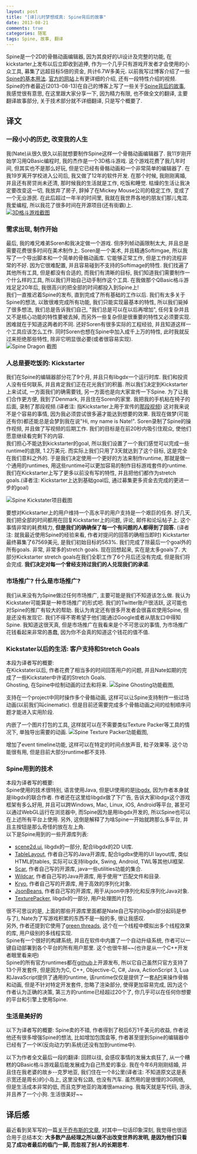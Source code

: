 ```yaml
---
layout: post
title: "[译]儿时梦想成真: Spine背后的故事"
date: 2013-08-21
comments: true
categories: 随笔
tags: Spine, 故事, 翻译
---
```


Spine是一个2D的骨骼动画编辑器, 因为其良好的UI设计及完整的功能, 在kickstarter上发布以后立即收到追捧, 作为一个几乎只有游戏开发者才会使用的小众工具, 募集了远超目标5倍的资金, 共计6.7W多美元.  以前我写过博客介绍了一些[Spine的基本用法](http://www.jtianling.com/articles/2220.html).  [官方的网站](http://esotericsoftware.com/)上有更详细的介绍, 还有一段特性介绍的视频.  
Spine的作者最近(2013-08-13)在自己的博客上写了一些关于[Spine背后的故事](http://esotericsoftware.com/spine/building-spine/), 我感觉很有意思, 在这里跟大家分享一下, 因为精力有限, 也不做全文的翻译, 主要翻译故事部分, 关于技术部分就不详细翻译, 只是写个概要了.    
<!--more-->
## 译文
### 一段小小的历史, 改变我的人生
我(Nate)从很久很久以前就想要制作Spine这样一个骨骼动画编辑器了.  我11岁刚开始学习用QBasic编程时, 我的杰作是一个3D格斗游戏.  这个游戏花费了我几年时间, 但其实也不是那么好玩, 但是它已经有骨骼动画和一个非常简单的编辑器了.  在我19岁离开学校进入公司后, 我又做了12年的软件开发.  在那个时候, 我刚刚离婚, 并且还有房贷尚未还清, 那时候我的生活就是工作, 吃饭和睡觉. 枯燥的生活让我决定要改变这一切, 我放弃了房子, 辞掉了在Mickey Mouse公司的稳定工作, 变成了一个无业游民.  在此后超过一年半的时间里, 我就在我世界各地的朋友们那儿鬼混. 我爱编程, 所以我花了很多时间在开源项目(还有街霸)上.  
[![3D格斗游戏截图](http://oss.aliyuncs.com/jtianling-blog/2247/qbasic.png)](http://www.youtube.com/watch?v=d7wntjD8YR8)

### 需求出现, 制作开始
最后, 我的难兄难弟Soren和我决定做一个游戏.  但序列帧动画限制太大, 并且总是需要花费很多时间在美术制作上. Soren是一个美术, 并且精通Softimgae, 所以我写了一个导出脚本和一个简单的骨骼动画库. 它能够正常工作, 但是工作的流程非常的不好.  因为它很难配置, 并且容易碰到不支持的Softimage的特性.  我们找遍了其他所有工具, 但是都没有合适的, 而我们有清晰的目标, 我们知道我们需要制作一个什么样的工具, 所以我们开始自己动手制作这个工具.  在我做那个QBasic格斗游戏足足20年后, 我很高兴的把全部的时间都投入到Spine上!  
我们一直推迟着Spine的发布, 直到完成了所有基础的工作以后.  我们有太多关于Spine的想法, 以致很难完成所有功能, 我们只能实现最基本的特性, 所以我们毙掉了很多想法, 我们总是告诉我们自己, "我们总是可以在以后再增加", 任何复杂并且又不是核心功能的特性要被去掉, 而另外一些复杂但是很重要的特性又必须要实现.  困难就在于知道这两者的不同.  还好Soren有很多实际的工程经验, 并且知道这样一个工具应该怎么工作.  同时Soren也想在Spine中加入成千上万的特性, 此时我就反过来拒绝那些特性, 除非它明显很必要(或者很容易实现).  
![Spine Dragon 截图](http://oss.aliyuncs.com/jtianling-blog/2247/screen.png)

### 人总是要吃饭的: Kickstarter
我们在Spine的编辑器部分花了9个月, 并且只有libgdx一个运行时库. 我们和投资人没有任何联系, 并且肯定我们正在花光我们的积蓄.  所以我们决定到Kickstarter上来试试, 一方面我们的确需要钱, 另一方面也是向大家宣传一下Spine.  为了让我们合作更方便, 我到了Denmark, 并且住在Soren的家里.  我把我的手机粘在椅子的后面, 录制了那段视频.(译者注: 指Kickstarter上用于宣传的[那段视频](http://www.kickstarter.com/projects/esotericsoftware/spine)) 这对我来说不是个容易的事情, 因为我必须尝试很多遍才能达到想要的效果.  我现在做梦(可能还有你)都还能总是会梦到我在说"Hi, my name is Nate!".  Soren录制了Spine的操作视频, 并且做了写视频的后期工作.  我们的目标是在前20秒内吸引住观众, 使他们愿意继续看完剩下的内容.  
我们担心不能达到kickstarter的goal, 所以我们设置了一个我们感觉可以完成一些runtime的底限, 1.2万美元.  而实际上我们只用了3天就达到了这个目标, 这是完全在我们意料之外的.  于是我们决定使用一个更好的方法来制作runtime, 那就是做一个通用的runtimes, 用这些runtime可以更加容易的制作目标游戏套件的runtime.  我们在Kickstarter上写了更多以前没有写的特性, 并且把他们都作为stretch goals.(译者注: Kickstarter上达到基础goal后, 通过募集更多资金去完成的更进一步的goal)  
  
![Spine Kickstater项目截图](http://oss.aliyuncs.com/jtianling-blog/2247/minichart.png)
  
要想对Kickstarter上的用户维持一个高水平的用户支持是一个艰巨的任务.  好几天, 我们把全部的时间都用在回复Kickstarter上的问题, 评论, 邮件和论坛帖子上.  这个事情非常的耗费精力, **但是我们的确确保了每一个有问题的人都得到了回答.**  (译者注: 就我最近使用Spine的经验来看, 作者对提问的回答的确相当即时)
Kickstarter最终募集了67569美元, 是我们初始目标的563%.  我们完成了除最后一个goal外的所有goals.  非常, 非常多的stretch goals.  现在回想起来, 实在是太多goals了.  大部分Kickstarter stretch goals在我们全职工作了6个月后还没有完成, 但是我们将会完成.  **我们决定对每一个曾经支持过我们的人兑现我们的承诺**.  

### 市场推广? 什么是市场推广?
我们从来没有为Spine做过任何市场推广, 主要可能是我们不知道该怎么做.  我认为Kickstater可能算是一种市场推广的形式吧.  我们的Twitter账户很活跃, 这可能也对Spine的推广有较大的帮助.  我认为肯定还有很多开发者会很喜欢使用Spine, 但是还没有发现它.  我们不得不寄希望于他们能通过Google或者从朋友口中得知Spine.  我知道这很天真, 但是市场推广在我看来是个不可思议的事情, 为市场推广花钱看起来非常的愚蠢, 因为你不会真的知道这个钱花的值不值.  

### Kickstater以后的生活: 客户支持和Stretch Goals
本段为译者写的概要:  
在Kickstater以后, 作者花费了相当多的时间回答用户的问题, 并且Nate如期的完成了一些Kickstater中许诺的Stretch Goals.  
Ghosting, 在Spine中绘制动画的过去和将来.
![Spine Ghosting功能截图](http://oss.aliyuncs.com/jtianling-blog/2247/ghosting.png),
  
支持在一个project中同时操作多个骨骼动画, 这样可以让Spine支持制作一些过场动画(以前我们叫cinematic).  但是目前还需要完成多个骨骼动画之间的绘制顺序问题才能进入实用阶段.  
  
内嵌了一个图片打包的工具, 这样就可以在不需要类似Texture Packer等工具的情况下, 单独导出需要的动画.
![Spine Texture Packer功能截图](http://oss.aliyuncs.com/jtianling-blog/2247/packer.png),
  
增加了event timeline功能, 这样可以在特定的时间点放声音, 粒子效果等.  这个功能很有用, 但是目前大部分runtime都不支持.  

### Spine用到的技术
本段为译者写的概要:  
Spine使用的技术很特别, 语言使用Java, 但是UI使用的是[libgdx](http://libgdx.badlogicgames.com/), 因为作者本身就是libgdx的联合作者.  作者还在这里给libgdx做了下广告, 告诉大家libdgx这个游戏框架有多么好用, 并且可以跨Windows, Mac, Linux, iOS, Android等平台, 甚至可以通过WebGL运行在浏览器中, 而Spine因为是用libgdx开发的, 所以Spine也可以在上述所有平台上使用.  另外, 这倒是解释了为啥Spine一开始就跨那么多平台, 并且主按钮是那么奇怪的放在左上角.  
以下是Spine用到的一些开源库列表:

* [scene2d.ui](https://code.google.com/p/libgdx/wiki/scene2dui), libgdx的一部分, 配合libgdx的2D UI库.  
* [TableLayout](http://code.google.com/p/table-layout/), 作者自己写的Java开源库, 配合ligdbx使用的UI layout库, 类似HTML的tables, 实际可以支持libgdx, Swing, Android, TWL等其他UI框架.  
* [Scar](http://code.google.com/p/scar/), 作者自己写的开源库, java一些utilities功能的集合.  
* [Wildcar](http://code.google.com/p/wildcard/), 作者自己写的Java开源库, 用于使用'*'匹配文件和目录.
* [Kryo](http://code.google.com/p/kryo/), 作者自己写的开源库, 用于高效的序列化对象.
* [JsonBeans](http://code.google.com/p/jsonbeans/), 作者自己写的开源库, 用于从json中序列化和反序列化Java对象.
* [TexturePacker](http://code.google.com/p/libgdx/wiki/TexturePacker), libgdx的一部分, 用户处理图片打包.  

很不可思议的是, 上面的那些开源库里面都是Nate自己写的(libgdx部分起码是参与了), Nate为了写游戏积累的东西不是一般的多, 很让我感叹.  
另外, 作者还提到它使用了[green threads](http://www.java-gaming.org/topics/java-continuations-and-greenthreads/28337/view.html), 这个在一个线程中模拟出多个线程效果的库, 用户级别的多线程实现.  
Spine有一个很好的构建系统, 并且在软件中内置了一个自动升级系统, 作者可以一键自动部署到各个平台的所有用户那里.  这个也很牛掰~~(也许是从一个C++开发者眼里看来吧)  
Spine的所有官方runtimes都在[github](https://github.com/EsotericSoftware/spine-runtimes)上开源发布, 所以它自己虽然只官方支持了13个开发套件, 但是因为为C, C++, Objective-C, C#, Java, ActionScript 3, Lua和JavaScript提供了通用的runtime, 该runtime仅仅是提供了一套[API](http://esotericsoftware.com/spine/files/runtime-diagram.png)来操作骨骼和动画, 但是不针对特定开发套件, 忽略了渲染部分, 使得更加容易完成, 因为这个作者认为正确的决策, 第三方的runtime已经超过20个了, 你几乎可以在任何你想要的平台和引擎上使用Spine.

### 生活是美好的
以下为译者写的概要:
Spine卖的不错, 作者得到了税后6万1千美元的收益, 作者说他还有很多增强Spine的想法, 比如增加包围盒等, 作者甚至提到Spine的编辑器中已经有了一个IK(反向动力学)系统(还没有加到runtime中).

以下为作者全文最后一段的翻译:
回顾以往, 会感叹事情的发展太疯狂了, 从一个糟糕的QBasic格斗游戏最后能发展成为自己热爱的事业.  我在今年6月刚刚结婚, 并且住在我老婆的故乡--克罗地亚, 我们住在一个8公里(译者注: 不知道原文这是表示宽还是周长)的小岛上, 这里没有公路, 也没有汽车. 虽然用的是很慢的3G网络, 但是生活成本非常的低, 而且克罗地亚的海滩很amazing. 我每天就是写代码, 游泳, 并且养了一个小狗.  生活很美好~~  

## 译后感
最近看到吴军写的一篇[关于乔布斯的文章](http://www.forbeschina.com/review/201307/0026734.shtml), 对其中一句话印象深刻, 我觉得也很适合用于总结本文: **大多数产品经理之所以做不出改变世界的发明, 是因为他们只看见了成功者最后的临门一脚, 而忽视了别人的长期思考.**  
